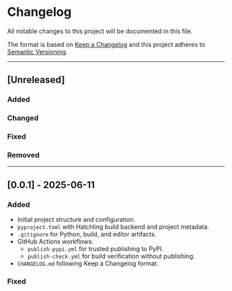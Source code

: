 # Changelog

All notable changes to this project will be documented in this file.

The format is based on [Keep a Changelog](https://keepachangelog.com/en/1.0.0/)
and this project adheres to [Semantic Versioning](https://semver.org/spec/v2.0.0.html).

---

## [Unreleased]

### Added
<!-- Add new features here -->

### Changed
<!-- Add changed behavior here -->

### Fixed
<!-- Add bug fixes here -->

### Removed
<!-- Add removals/deprecations here -->

---

## [0.0.1] - 2025-06-11

### Added
- Initial project structure and configuration.
- `pyproject.toml` with Hatchling build backend and project metadata.
- `.gitignore` for Python, build, and editor artifacts.
- GitHub Actions workflows:
  - `publish-pypi.yml` for trusted publishing to PyPI.
  - `publish-check.yml` for build verification without publishing.
- `CHANGELOG.md` following Keep a Changelog format.

### Fixed

